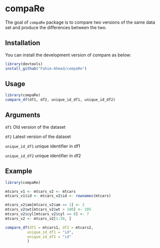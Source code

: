 
# compaRe

<!-- badges: start -->
<!-- badges: end -->

The goal of `compaRe` package is to compare two versions of the same data set and produce the differences between the two.

## Installation

You can install the development version of compare as below:

``` r
library(devtools)
install_github("Fahim-Ahmad/compaRe")
```

## Usage
``` r
library(compaRe)
compare_df(df1, df2, unique_id_df1, unique_id_df2)
```

## Arguments
  `df1` Old version of the dataset

  `df2` Latest version of the dataset

  `unique_id_df1` unique identifier in df1

  `unique_id_df2` unique identifier in df2

## Example

``` r
library(compaRe)

mtcars_v1 <- mtcars_v2 <- mtcars
mtcars_v1$id <- mtcars_v2$id <- rownames(mtcars)

mtcars_v2$am[mtcars_v2$am == 1] <- 2
mtcars_v2$wt[mtcars_v2$wt > 100] <- 105
mtcars_v2$cyl[mtcars_v2$cyl == 8] <- 7
mtcars_v2 <- mtcars_v2[1:30, ]

compare_df(df1 = mtcars1, df2 = mtcars2,
          unique_id_df1 = "id",
          unique_id_df2 = "id"
          )
```

